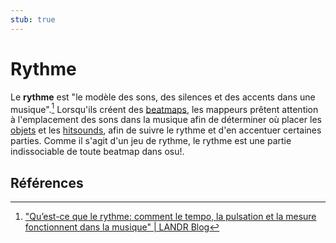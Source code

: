 ```yaml
---
stub: true
---
```


# Rythme

Le **rythme** est "le modèle des sons, des silences et des accents dans une musique".[^rhythm-ref] Lorsqu'ils créent des [beatmaps](/wiki/Beatmap), les mappeurs prêtent attention à l'emplacement des sons dans la musique afin de déterminer où placer les [objets](/wiki/Hit_object) et les [hitsounds](/wiki/Beatmapping/Hitsound), afin de suivre le rythme et d'en accentuer certaines parties. Comme il s'agit d'un jeu de rythme, le rythme est une partie indissociable de toute beatmap dans osu!.

## Références

[^rhythm-ref]: ["Qu’est-ce que le rythme: comment le tempo, la pulsation et la mesure fonctionnent dans la musique" | LANDR Blog](https://blog.landr.com/fr/quest-ce-que-le-rythme-comment-le-tempo-la-pulsation-et-la-mesure-fonctionnent-dans-la-musique/)
